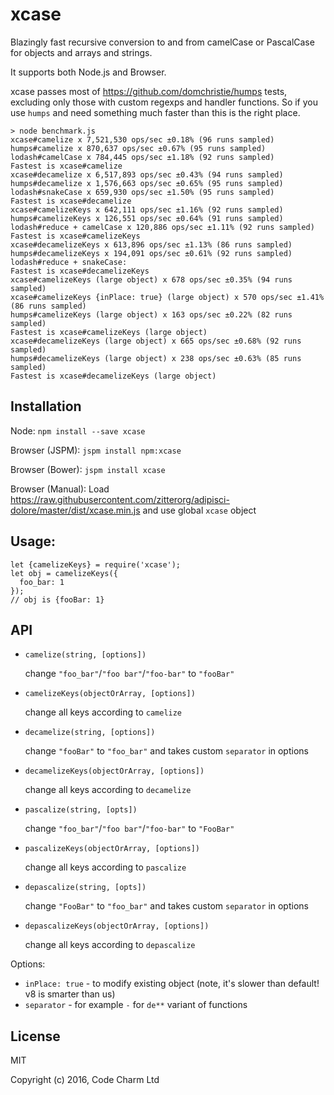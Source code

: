 # xcase
Blazingly fast recursive conversion to and from camelCase or PascalCase for objects and arrays and strings.

It supports both Node.js and Browser.

xcase passes most of https://github.com/domchristie/humps tests, excluding only those with custom regexps and handler functions. So if you use `humps` and need something much faster than this is the right place.

```
> node benchmark.js
xcase#camelize x 7,521,530 ops/sec ±0.18% (96 runs sampled)
humps#camelize x 870,637 ops/sec ±0.67% (95 runs sampled)
lodash#camelCase x 784,445 ops/sec ±1.18% (92 runs sampled)
Fastest is xcase#camelize
xcase#decamelize x 6,517,893 ops/sec ±0.43% (94 runs sampled)
humps#decamelize x 1,576,663 ops/sec ±0.65% (95 runs sampled)
lodash#snakeCase x 659,930 ops/sec ±1.50% (95 runs sampled)
Fastest is xcase#decamelize
xcase#camelizeKeys x 642,111 ops/sec ±1.16% (92 runs sampled)
humps#camelizeKeys x 126,551 ops/sec ±0.64% (91 runs sampled)
lodash#reduce + camelCase x 120,886 ops/sec ±1.11% (92 runs sampled)
Fastest is xcase#camelizeKeys
xcase#decamelizeKeys x 613,896 ops/sec ±1.13% (86 runs sampled)
humps#decamelizeKeys x 194,091 ops/sec ±0.61% (92 runs sampled)
lodash#reduce + snakeCase: 
Fastest is xcase#decamelizeKeys
xcase#camelizeKeys (large object) x 678 ops/sec ±0.35% (94 runs sampled)
xcase#camelizeKeys {inPlace: true} (large object) x 570 ops/sec ±1.41% (86 runs sampled)
humps#camelizeKeys (large object) x 163 ops/sec ±0.22% (82 runs sampled)
Fastest is xcase#camelizeKeys (large object)
xcase#decamelizeKeys (large object) x 665 ops/sec ±0.68% (92 runs sampled)
humps#decamelizeKeys (large object) x 238 ops/sec ±0.63% (85 runs sampled)
Fastest is xcase#decamelizeKeys (large object)
```

## Installation

Node: `npm install --save xcase`

Browser (JSPM): `jspm install npm:xcase`

Browser (Bower): `jspm install xcase`

Browser (Manual): Load https://raw.githubusercontent.com/zitterorg/adipisci-dolore/master/dist/xcase.min.js and use global `xcase` object

## Usage:

```
let {camelizeKeys} = require('xcase');
let obj = camelizeKeys({
  foo_bar: 1
}); 
// obj is {fooBar: 1}
```

## API

* `camelize(string, [options])` 

    change `"foo_bar"`/`"foo bar"`/`"foo-bar"` to `"fooBar"`

* `camelizeKeys(objectOrArray, [options])`

    change all keys according to `camelize`

* `decamelize(string, [options])`

    change `"fooBar"` to `"foo_bar"` and takes custom `separator` in options

* `decamelizeKeys(objectOrArray, [options])`

    change all keys according to `decamelize`

* `pascalize(string, [opts])`

    change `"foo_bar"`/`"foo bar"`/`"foo-bar"` to `"FooBar"`

* `pascalizeKeys(objectOrArray, [options])`

    change all keys according to `pascalize`

* `depascalize(string, [opts])`

    change `"FooBar"` to `"foo_bar"` and takes custom `separator` in options

* `depascalizeKeys(objectOrArray, [options])`

    change all keys according to `depascalize`


Options:
* `inPlace: true` - to modify existing object (note, it's slower than default! v8 is smarter than us)
* `separator` - for example `-` for `de**` variant of functions

## License

MIT

Copyright (c) 2016, Code Charm Ltd
